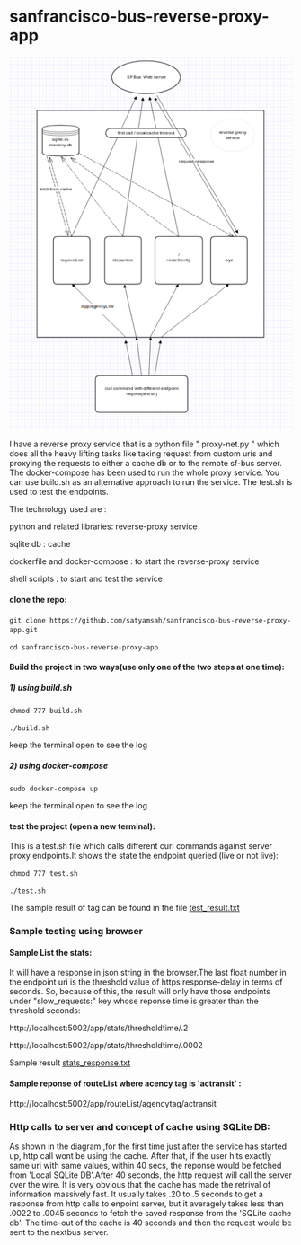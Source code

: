 # sanfrancisco-bus-reverse-proxy-app

![alt text](https://github.com/satyamsah/sanfrancisco-bus-reverse-proxy-app/blob/master/workflowdia.png)


I have a reverse proxy service that is a python file " proxy-net.py " which does all the heavy lifting tasks like taking request from custom uris and proxying the requests to either a cache db or to the remote sf-bus server. The docker-compose has been used to run the whole proxy service. You can use build.sh as an alternative approach to run the service. The test.sh is used to test the endpoints.

The technology used are :

python and related libraries: reverse-proxy service

sqlite db : cache

dockerfile and docker-compose : to start the reverse-proxy service

shell scripts : to start and test the service



#### clone the repo:

`git clone https://github.com/satyamsah/sanfrancisco-bus-reverse-proxy-app.git`

`cd sanfrancisco-bus-reverse-proxy-app`

#### Build the project in two ways(use only one of the two steps at one time):

##### 1) using build.sh

`chmod 777 build.sh`

`./build.sh`

keep the terminal open to see the log 


##### 2) using docker-compose

`sudo docker-compose up`

keep the terminal open to see the log 

#### test the project (open a new terminal):

This is a test.sh file which calls different curl commands against server proxy endpoints.It shows  the state the endpoint queried (live or not live):

`chmod 777 test.sh`

`./test.sh`

The sample result of tag can be found in the file [test_result.txt](https://github.com/satyamsah/sanfrancisco-bus-reverse-proxy-app/blob/master/test_result.txt)


### Sample testing using browser

#### Sample List the stats:

It will  have a response in json string in the browser.The last float number in the endpoint uri is the threshold value of https response-delay in terms of seconds. So, because of this, the result will only have those endpoints under "slow_requests:" key whose reponse time is greater than the threshold seconds:


http://localhost:5002/app/stats/thresholdtime/.2

http://localhost:5002/app/stats/thresholdtime/.0002


Sample result [stats_response.txt](https://github.com/satyamsah/sanfrancisco-bus-reverse-proxy-app/blob/master/stats_response.txt)

#### Sample reponse of routeList where acency tag is 'actransit' :

http://localhost:5002/app/routeList/agencytag/actransit


### Http calls to server and concept of cache using SQLite DB:

As shown in the diagram ,for the first time just after the service has started up, http call wont be using the cache. After that, if the user hits exactly same uri with same values, within 40 secs, the reponse would be fetched from 'Local SQLite DB'.After 40 seconds, the http request will call the server over the wire. It is very obvious that the cache has made the retrival of information massively fast. It usually takes .20 to .5 seconds to get a response from http calls to enpoint server, but it averagely takes less than .0022 to .0045 seconds to fetch the saved response from the 'SQLite cache db'. The time-out of the cache is 40 seconds and then the request would be sent to the nextbus server. 













